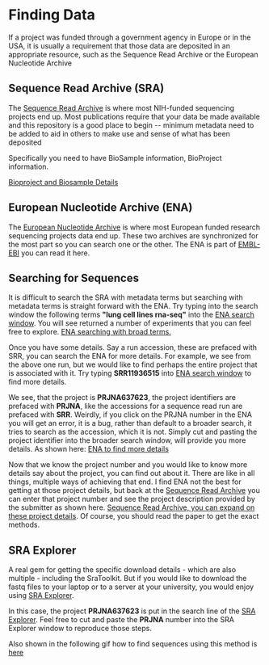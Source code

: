 # Finding Data

If a project was funded through a government agency in Europe or in the USA, it is usually a requirement that those data are deposited in an appropriate resource, such as the Sequence Read Archive or the European Nucleotide Archive

## Sequence Read Archive (SRA)

The [Sequence Read Archive](https://www.ncbi.nlm.nih.gov/sra) is where most NIH-funded sequencing projects end up.   Most publications require that your data be made available and this repository is a good place to begin -- minimum metadata need to be added to aid in others to make use and sense of what has been deposited

Specifically you need to have BioSample information, BioProject information.

[Bioproject and Biosample Details](https://submit.ncbi.nlm.nih.gov/about/bioproject-biosample/#:~:text=A%20BioProject%20is%20a%20collection,materials%20relating%20to%20experimental%20assays)

## European Nucleotide Archive (ENA)
The [European Nucleotide Archive](https://www.ebi.ac.uk/ena/browser/home) is where most European funded research sequencing projects data end up.   These two archives are synchronized for the most part so you can search one or the other.  The ENA is part of [EMBL-EBI](https://www.ebi.ac.uk/about/our-impact) you can read it here.

## Searching for Sequences

It is difficult to search the SRA with metadata terms but searching with metadata terms is straight forward with the ENA. Try typing into the search window the following terms **"lung cell lines rna-seq"** into the [ENA search window](https://www.ebi.ac.uk/ena/browser/home).   You will see returned a number of experiments that you can feel free to explore.  [ENA searching with broad terms.](../../../assets/ENAGettingExperimentsForAnalysisUsingSearch.gif)

Once you have some details. Say a run accession, these are prefaced with SRR, you can search the ENA for more details.  For example, we see from the above one run, but we would like to find perhaps the entire project that is associated with it.  Try typing **SRR11936515** into [ENA search window](https://www.ebi.ac.uk/ena/browser/home) to find more details.   

We see, that the project is **PRJNA637623**, the project identifiers are prefaced with **PRJNA**, like the accessions for a sequence read run are prefaced with **SRR**.  Weirdly, if you click on the PRJNA number in the ENA you will get an error, it is a bug, rather than default to a broader search, it tries to search as the accession, which it is not.   Simply cut and pasting the project identifier into the broader search window, will provide you more details.  As shown here: [ENA to find more details](../../../assets/ENAGettingAllRunsAssociatedWithAnSRR.gif)

Now that we know the project number and you would like to know more details say about the project, you can find out about it.  There are like in all things, multiple ways of achieving that end.   I find ENA not the best for getting at those project details, but back at the [Sequence Read Archive](https://www.ncbi.nlm.nih.gov/sra) you can enter that project number and see the project description provided by the submitter as shown here. [Sequence Read Archive, you can expand on these project details](../../../assets/SRAGettingMoreDetailsOnTheProject.gif).  Of course, you should read the paper to get the exact methods. 

## SRA Explorer

A real gem for getting the specific download details - which are also multiple - including the SraToolkit.  But if you would like to download the fastq files to your laptop or to a server at your university, you would enjoy using [SRA Explorer](https://sra-explorer.info/).  

In this case, the project **PRJNA637623** is put in the search line of the [SRA Explorer](https://sra-explorer.info).  Feel free to cut and paste the **PRJNA** number into the SRA Explorer window to reproduce those steps.

Also shown in the following gif how to find sequences using this method is [here](../../../assets/SRARunExplorerGettingAllRunsForAProject.gif)
